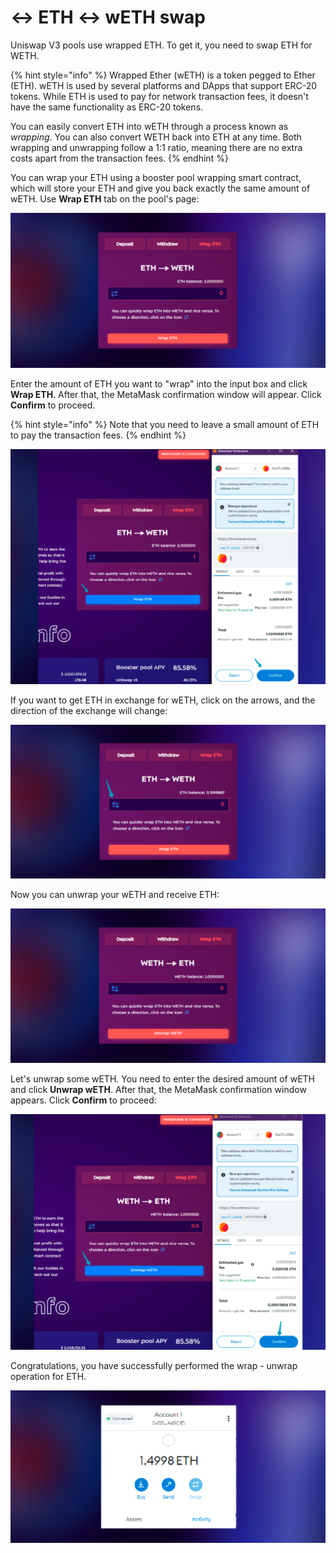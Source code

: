 # ↔ ETH <-> wETH swap

Uniswap V3 pools use wrapped ETH. To get it, you need to swap ETH for WETH.

{% hint style="info" %}
Wrapped Ether (wETH) is a token pegged to Ether (ETH). wETH is used by several platforms and DApps that support ERC-20 tokens. While ETH is used to pay for network transaction fees, it doesn't have the same functionality as ERC-20 tokens.

You can easily convert ETH into wETH through a process known as _wrapping_. You can also convert WETH back into ETH at any time. Both wrapping and unwrapping follow a 1:1 ratio, meaning there are no extra costs apart from the transaction fees.
{% endhint %}

You can wrap your ETH using a booster pool wrapping smart contract, which will store your ETH and give you back exactly the same amount of wETH. Use **Wrap ETH** tab on the pool's page:

![ETH<->wETH](<../.gitbook/assets/image (23).png>)

Enter the amount of ETH you want to "wrap" into the input box and click **Wrap ETH**. After that, the MetaMask confirmation window will appear. Click **Confirm** to proceed.

{% hint style="info" %}
Note that you need to leave a small amount of ETH to pay the transaction fees.
{% endhint %}

![wrap confirmation](<../.gitbook/assets/image (13).png>)

If you want to get ETH in exchange for wETH, click on the arrows, and the direction of the exchange will change:

![change the direction of wrap](../.gitbook/assets/image.png)

Now you can unwrap your wETH and receive ETH:

![unwrap wETH](<../.gitbook/assets/image (2).png>)

Let's unwrap some wETH. You need to enter the desired amount of wETH and click **Unwrap wETH**. After that, the MetaMask confirmation window appears. Click **Confirm** to proceed:

![unwrap confirmation](<../.gitbook/assets/image (12).png>)

Congratulations, you have successfully performed the wrap - unwrap operation for ETH. 

![your balance](<../.gitbook/assets/image (18).png>)

